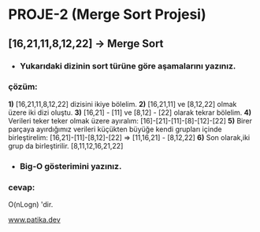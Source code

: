 # PROJE-2 (Merge Sort Projesi)
 ## [16,21,11,8,12,22] -> Merge Sort
- ### Yukarıdaki dizinin sort türüne göre aşamalarını yazınız.
### çözüm:
**1)** [16,21,11,8,12,22] dizisini ikiye bölelim.
**2)** [16,21,11] ve [8,12,22] olmak üzere iki dizi oluştu.
**3)** [16,21] - [11] ve [8,12] - [22] olarak tekrar bölelim.
**4)** Verileri teker teker olmak üzere ayıralım: [16]-[21]-[11]-[8]-[12]-[22]
**5)** Birer parçaya ayırdığımız verileri küçükten büyüğe kendi grupları içinde birleştirelim: [16,21]-[11]-[8,12]-[22] => [11,16,21] - [8,12,22]
**6)** Son olarak,iki grup da birleştirilir. [8,11,12,16,21,22]

- ### Big-O gösterimini yazınız.
### cevap: 
O(nLogn) 'dir.

www.patika.dev